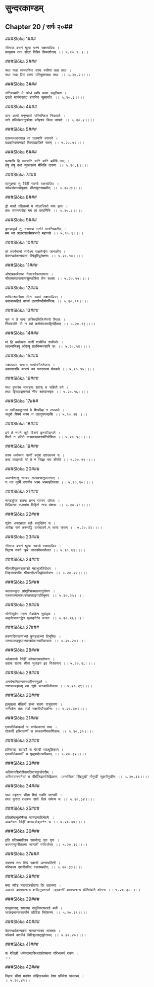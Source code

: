 सुन्दरकाण्डम्
===============================


## Chapter 20  / सर्गः २०##


###Slōka 1###


    सीताया वचनं श्रुत्वा परुषं राक्षसाधिपः ।
    प्रत्युवाच ततः सीतां विप्रियं प्रियदर्शनाम् ।। ५.२०.१।।।।


###Slōka 2###


    यथा यथा सान्त्वयिता वश्यः स्त्रीणां तथा तथा ।
    यथा यथा प्रियं वक्ता परिभूतस्तथा तथा ।। ५.२०.२।।।।


###Slōka 3###


    संनियच्छति मे क्रोधं त्वयि कामः समुत्थितः ।
    द्रवतो मार्गमासाद्य हयानिव सुसारथिः ।। ५.२०.३।।।।


###Slōka 4###


    वामः कामो मनुष्याणां यस्मिन्किल निबध्यते ।
    जने तस्मिंस्त्वनुक्रोशः स्नेहश्च किल जायते ।। ५.२०.४।।।।


###Slōka 5###


    एतस्मात्कारणान्न तां घतयामि वरानने ।
    वधार्हामवमानार्हां मिथ्याप्रव्रजिते रताम् ।। ५.२०.५।।।।


###Slōka 6###


    परुषाणि हि वाक्यानि यानि यानि ब्रवीषि माम् ।
    तेषु तेषु वधो युक्तस्तव मैथिलि दारुणः ।। ५.२०.६।।।।


###Slōka 7###


    एवमुक्त्वा तु वैदेहीं रावणो राक्षसाधिपः ।
    क्रोधसंरम्भसंयुक्तः सीतामुत्तरमब्रवीत् ।। ५.२०.७।।।।


###Slōka 8###


    द्वौ मासौ रक्षितव्यौ मे योऽवधिस्ते मया कृतः ।
    ततः शयनमारोह मम त्वं वरवर्णिनि ।। ५.२०.८।।।।


###Slōka 9###


    द्वाभ्यामूर्ध्वं तु मासाभ्यां भर्तारं मामनिच्छतीम् ।
    मम त्वां प्रातराशार्थमारभन्ते महानसे ।। ५.२०.९।।।।


###Slōka 10###


    तां तर्ज्यमानां सम्प्रेक्ष्य राक्षसेन्द्रेण जानकीम् ।
    देवगन्धर्वकन्यास्ता विषेदुर्विपुलेक्षणाः ।। ५.२०.१०।।।।


###Slōka 11###


    ओष्ठप्रकारैरपरा नेत्रवक्त्रैस्तथापराः ।
    सीतामाश्वासयामासुस्तर्जितां तेन रक्षसा ।। ५.२०.११।।।।


###Slōka 12###


    ताभिराश्वासिता सीता रावणं राक्षसाधिपम् ।
    उवाचात्महितं वाक्यं वृत्तशौण्डीर्यगर्वितम् ।। ५.२०.१२।।।।


###Slōka 13###


    नूनं न ते जनः कश्चिदसिन्निःश्रेयसे स्थितः ।
    निवारयति यो न त्वां कर्मणोऽस्माद्विगर्हितात् ।। ५.२०.१३।।।।


###Slōka 14###


    मां हि धर्मात्मनः पत्नीं शचीमिव शचीपतेः ।
    त्वदन्यस्त्रिषु लोकेषु प्रार्थयेन्मनसापि कः ।। ५.२०.१४।।।।


###Slōka 15###


    राक्षसाधम रामस्य भार्याममिततेजसः ।
    उक्तवानसि यत्पापं क्व गतस्तस्य मोक्ष्यसे ।। ५.२०.१५।।।।


###Slōka 16###


    यथा दृप्तश्च मातङ्गः शशश् च सहितौ वने ।
    तथा द्विरदवद्रामस्त्वं नीच शशवत्स्मृतः ।। ५.२०.१६।।।।


###Slōka 17###


    स त्वमिक्ष्वाकुनाथं वै क्षिपन्निह न लज्जसे ।
    चक्षुषो विषयं तस्य न तावदुपगच्छसि ।। ५.२०.१७।।।।


###Slōka 18###


    इमे ते नयने क्रूरे विरूपे कृष्णपिङ्गले ।
    क्षितौ न पतिते कस्मान्मामनार्यनिरीक्षितः ।। ५.२०.१८।।।।


###Slōka 19###


    तस्य धर्मात्मनः पत्नीं स्नुषां दशरथस्य च ।
    कथं व्याहरतो मां ते न जिह्वा पाप शीर्यते ।। ५.२०.१९।।।।


###Slōka 20###


    असन्देशात्तु रामस्य तपसश्चानुपालनात् ।
    न त्वां कुर्मि दशग्रीव भस्म भस्मार्हतेजसा ।। ५.२०.२०।।।।


###Slōka 21###


    नापहर्तुमहं शक्या तस्य रामस्य धीमतः ।
    विधिस्तव वधार्थाय विहितो नात्र संशयः ।। ५.२०.२१।।।।


###Slōka 22###


    शूरेण धनदभ्राता बलैः समुदितेन च ।
    अपोह्य रामं कस्माद्धि दारचाउर्य.म् त्वया क्र्तम् ।। ५.२०.२२।।।।


###Slōka 23###


    सीताया वचनं श्रुत्वा रावणो राक्षसाधिपः ।
    विवृत्य नयने क्रूरे जानकीमन्ववैक्षत ।। ५.२०.२३।।।।


###Slōka 24###


    नीलजीमूतसङ्काशो महाभुजशिरोधरः ।
    सिंहसत्त्वगतिः श्रीमान्दीप्तजिह्वोग्रलोचनः ।। ५.२०.२४।।।।


###Slōka 25###


    चलाग्रमकुटः प्रांशुश्चित्रमाल्यानुलेपनः ।
    रक्तमाल्याम्बरधरस्तप्ताङ्गदविभूषणः ।। ५.२०.२५।।।।


###Slōka 26###


    श्रोणीसूत्रेण महता मेककेन सुसंवृतः ।
    अमृतोत्पादनद्धेन भुजङ्गेनेव मन्दरः ।। ५.२०.२६।।।।


###Slōka 27###


    तरुणादित्यवर्णाभ्यां कुण्डलाभ्यां विभूषितः ।
    रक्तपल्लवपुष्पाभ्यामशोकाभ्यामिवाचलः ।। ५.२०.२७।।।।


###Slōka 28###


    अवेक्षमाणो वैदेहीं कोपसंरक्तलोचनः ।
    उवाच रावणः सीतां भुजङ्ग इव निःश्वसन् ।। ५.२०.२८।।।।


###Slōka 29###


    अनयेनाभिसम्पन्नमर्थहीनमनुव्रते ।
    नाशयाम्यहमद्य त्वां सूर्यः सन्ध्यामिवौजसा ।। ५.२०.२९।।।।


###Slōka 30###


    इत्युक्त्वा मैथिलीं राजा रावणः शत्रुरावणः ।
    सन्दिदेश ततः सर्वा राक्षसीर्घोरदर्शनाः ।। ५.२०.३०।।।।


###Slōka 31###


    एकाक्षीमेककर्णां च कर्णप्रावरणां तथा ।
    गोकर्णीं हस्तिकर्णीं च लम्बकर्णीमकर्णिकाम् ।। ५.२०.३१।।।।


###Slōka 32###


    हस्तिपद्य श्वपद्यौ च गोपदीं पादचूलिकाम् ।
    एकाक्षीमेकपादीं च पृथुपादीमपादिकाम् ।। ५.२०.३२।।।।


###Slōka 33###


    अतिमात्रशिरोग्रीवामतिमात्रकुचोदरीम् ।
    अतिमात्रास्यनेत्रां च दीर्घजिह्वामजिह्विकाम् ।अनासिकां सिंहमुखीं गोमुखीं सूकरीमुखीम् ।। ५.२०.३३।।।।


###Slōka 34###


    यथा मद्वशगा सीता क्षिप्रं भवति जानकी ।
    तथा कुरुत राक्षस्यः सर्वाः क्षिप्रं समेत्य च ।। ५.२०.३४।।।।


###Slōka 35###


    प्रतिलोमानुलोमैश्च सामदानादिभेदनैः ।
    आवर्तयत वैदेहीं दण्डस्योद्यमनेन च ।। ५.२०.३५।।।।


###Slōka 36###


    इति प्रतिसमादिश्य राक्षसेन्द्रः पुनः पुनः ।
    काममन्युपरीतात्मा जानकीं पर्यतर्जयत् ।। ५.२०.३६।।।।


###Slōka 37###


    उपगम्य ततः क्षिप्रं राक्षसी धान्यमालिनी ।
    परिष्वज्य दशग्रीवमिदं वचनमब्रवीत् ।। ५.२०.३७।।।।


###Slōka 38###


    मया क्रीड महाराजसीतया किं तवानया ।
    अकामां कामयानस्य शरीरमुपतप्यते ।इच्छन्तीं कामयानस्य प्रीतिर्भवति शोभना ।। ५.२०.३८।।।।


###Slōka 39###


    एवमुक्तस्तु राक्षस्या समुत्क्षिप्तस्ततो बली ।
    ज्वलद्भास्करवर्णाभं प्रविवेश निवेशनम् ।। ५.२०.३९।।।।


###Slōka 40###


    देवगन्धर्वकन्याश्च नागकन्याश्च तास्ततः ।
    परिवार्य दशग्रीवं विविशुस्तद्गृहोत्तमम् ।। ५.२०.४०।।।।


###Slōka 41###


    स मैथिलीं धर्मपरामवस्थितांप्रवेपमानां परिभर्त्स्य रावणः ।
    ।।


###Slōka 42###


    विहाय सीतां मदनेन मोहितःस्वमेव वेश्म प्रविवेश भास्वरम् ।
    । ५.२०.४१।।


